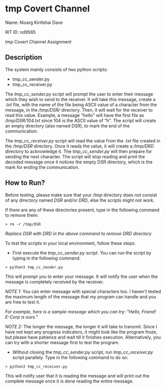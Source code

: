 # **tmp Covert Channel**

Name: Nisarg Kiritbhai Dave

RIT ID: nd9565

tmp Covert Channel Assignment

## **Description**

The system mainly consists of two python scripts:

* tmp_cc_sender.py
* tmp_cc_receiver.py

The *tmp_cc_sender.py* script will prompt the user to enter their message which they wish to send to the receiver. It will take this message, create a *.txt* file, with the name of the file being ASCII value of a character from the message, in the */tmp/DSR/* directory. Then, it will wait for the receiver to read this value. Example, a message *"hello"* will have the first file as */tmp/DSR/104.txt* since 104 is the ASCII value of "h". The script will create an empty directory (also named DSR), to mark the end of the communication.

The *tmp_cc_receiver.py* script will read the value from the *.txt* file created in the */tmp/DSR* directory. Once it reads the value, it will create a */tmp/DRD* directory to acknowledge it. The *tmp_cc_sender.py* will then prepare for sending the next character. The script will stop reading and print the decoded message once it notices the empty DSR directory, which is the mark for ending the communication.

## **How to Run?**

Before testing, please make sure that your */tmp* directory does not consist of any directory named *DSR* and/or *DRD*, else the scripts might not work.

If there are any of these directories present, type in the following command to remove them:

```raw
> rm -r /tmp/DSR
```

*Replace DSR with DRD in the above command to remove DRD directory*

To test the scripts in your local environment, follow these steps:

* First execute the *tmp_cc_sender.py* script. You can run the script by typing in the following command:

```raw
> python3 tmp_cc_sender.py
```

This will prompt you to enter your message. It will notify the user when the message is completely received by the receiver.

*NOTE 1:* You can enter message with special characters too. I haven't tested the maximum length of the message that my program can handle and you are free to test it.

*For example, here is a sample message which you can try: "Hello, Friend! E-Corp is ours."*

*NOTE 2:* The longer the message, the longer it will take to transmit. Since I have not kept any progress indicators, it might look like the program froze, but please have patience and wait till it finishes execution. Alternatively, you can try with a shorter message first to test the program.

* Without closing the *tmp_cc_sender.py* script, run *tmp_cc_receiver.py* script parallely. Type in the following command to do so:

```raw
> python3 tmp_cc_receiver.py
```

This will notify user that it is reading the message and will print out the complete message once it is done reading the entire message.